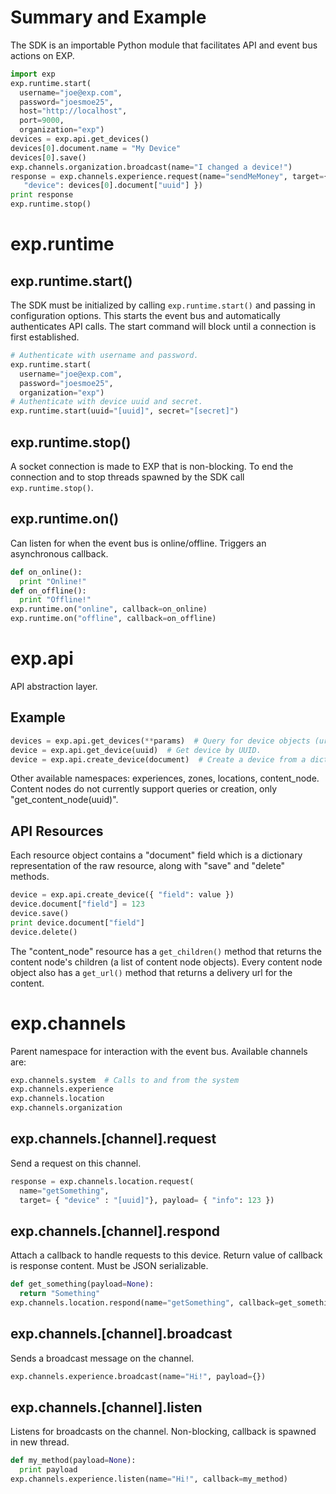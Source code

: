# Summary and Example
The SDK is an importable Python module that facilitates API and event bus actions on EXP.

```python
import exp
exp.runtime.start(
  username="joe@exp.com",
  password="joesmoe25",
  host="http://localhost",
  port=9000,
  organization="exp")
devices = exp.api.get_devices()
devices[0].document.name = "My Device"
devices[0].save()
exp.channels.organization.broadcast(name="I changed a device!")
response = exp.channels.experience.request(name="sendMeMoney", target={ 
   "device": devices[0].document["uuid"] })
print response
exp.runtime.stop()
```

# exp.runtime

## exp.runtime.start()
The SDK must be initialized by calling ```exp.runtime.start()``` and passing in configuration options. This starts the event bus and automatically authenticates API calls. The start command will block until a connection is first established. 

```python
# Authenticate with username and password.
exp.runtime.start(
  username="joe@exp.com",
  password="joesmoe25",
  organization="exp")
# Authenticate with device uuid and secret.
exp.runtime.start(uuid="[uuid]", secret="[secret]")
```

## exp.runtime.stop()
A socket connection is made to EXP that is non-blocking. To end the connection and to stop threads spawned by the SDK call ```exp.runtime.stop()```.

## exp.runtime.on()

Can listen for when the event bus is online/offline. Triggers an asynchronous callback.

```python
def on_online():
  print "Online!"
def on_offline():
  print "Offline!"
exp.runtime.on("online", callback=on_online)
exp.runtime.on("offline", callback=on_offline)
```

# exp.api
API abstraction layer.

## Example
```python
devices = exp.api.get_devices(**params)  # Query for device objects (url params).
device = exp.api.get_device(uuid)  # Get device by UUID.
device = exp.api.create_device(document)  # Create a device from a dictionary
```
Other available namespaces: experiences, zones, locations, content_node. Content nodes do not currently support queries or creation, only "get_content_node(uuid)".

## API Resources
Each resource object contains a "document" field which is a dictionary representation of the raw resource, along with "save" and "delete" methods.
```python
device = exp.api.create_device({ "field": value })
device.document["field"] = 123
device.save()
print device.document["field"]
device.delete()
```

The "content_node" resource has a ```get_children()``` method that returns the content node's children (a list of content node objects). Every content node object also has a ```get_url()``` method that returns a delivery url for the content.

# exp.channels
Parent namespace for interaction with the event bus. Available channels are:
```python
exp.channels.system  # Calls to and from the system
exp.channels.experience
exp.channels.location
exp.channels.organization
```

## exp.channels.[channel].request
Send a request on this channel.
```python
response = exp.channels.location.request(
  name="getSomething", 
  target= { "device" : "[uuid]"}, payload= { "info": 123 })
```

## exp.channels.[channel].respond
Attach a callback to handle requests to this device. Return value of callback is response content. Must be JSON serializable.
```python
def get_something(payload=None):
  return "Something"
exp.channels.location.respond(name="getSomething", callback=get_something_callback)
```

## exp.channels.[channel].broadcast
Sends a broadcast message on the channel.
```python
exp.channels.experience.broadcast(name="Hi!", payload={})
```

## exp.channels.[channel].listen
Listens for broadcasts on the channel. Non-blocking, callback is spawned in new thread.
```python
def my_method(payload=None):
  print payload
exp.channels.experience.listen(name="Hi!", callback=my_method)
```









